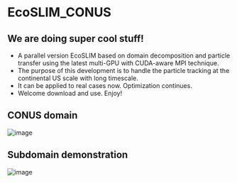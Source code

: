 # EcoSLIM_CONUS
## We are doing super cool stuff!
* A parallel version EcoSLIM based on domain decomposition and particle transfer using the latest multi-GPU with CUDA-aware MPI technique. 
* The purpose of this development is to handle the particle tracking at the continental US scale with long timescale.
* It can be applied to real cases now. Optimization continues.  
* Welcome download and use. Enjoy!
## CONUS domain
![image](https://github.com/aureliayang/EcoSLIM_CONUS/blob/main/images/conus.png)
## Subdomain demonstration
![image](https://github.com/aureliayang/EcoSLIM_CONUS/blob/main/images/subdomain.png)  

